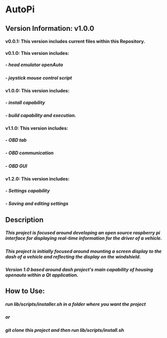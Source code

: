 # AutoPi
## Version Information: v1.0.0
####   v0.0.1:    This version includes current files within this Repository.
####   v0.1.0:    This version includes:
#####               - head emulator openAuto
#####               - joystick mouse control script
####   v1.0.0:    This version includes:
#####               - install capability
#####               - build capability and execution.
####   v1.1.0:    This version includes:
#####		    - OBD tab
#####		    - OBD communication
#####		    - OBD GUI
####   v1.2.0:    This version includes:
#####	            - Settings capability
#####		    - Saving and editing settings
## Description
##### This project is focused around developing an open source raspberry pi interface for displaying real-time information for the driver of a vehicle.
##### This project is initially focused around mounting a screen display to the dash of a vehicle and reflecting the display on the windshield.
##### Version 1.0 based around dash project's main capability of housing openauto within a Qt application.


## How to Use:
##### run lib/scripts/installer.sh in a folder where you want the project
##### or
##### git clone this project and then run lib/scripts/install.sh
